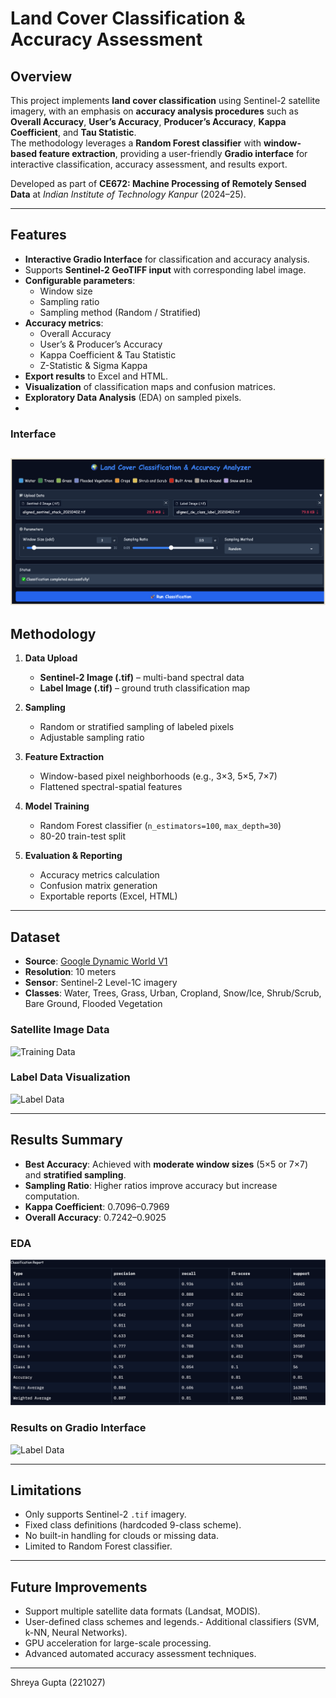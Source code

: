 # Land Cover Classification & Accuracy Assessment

## Overview
This project implements **land cover classification** using Sentinel-2 satellite imagery, with an emphasis on **accuracy analysis procedures** such as **Overall Accuracy**, **User’s Accuracy**, **Producer’s Accuracy**, **Kappa Coefficient**, and **Tau Statistic**.  
The methodology leverages a **Random Forest classifier** with **window-based feature extraction**, providing a user-friendly **Gradio interface** for interactive classification, accuracy assessment, and results export.

Developed as part of **CE672: Machine Processing of Remotely Sensed Data** at *Indian Institute of Technology Kanpur* (2024–25).

---

## Features
- **Interactive Gradio Interface** for classification and accuracy analysis.
- Supports **Sentinel-2 GeoTIFF input** with corresponding label image.
- **Configurable parameters**:
  - Window size
  - Sampling ratio
  - Sampling method (Random / Stratified)
- **Accuracy metrics**:
  - Overall Accuracy
  - User’s & Producer’s Accuracy
  - Kappa Coefficient & Tau Statistic
  - Z-Statistic & Sigma Kappa
- **Export results** to Excel and HTML.
- **Visualization** of classification maps and confusion matrices.
- **Exploratory Data Analysis** (EDA) on sampled pixels.
- 
### Interface
![Label Data](image/gradio.png)
---

## Methodology
1. **Data Upload**  
   - **Sentinel-2 Image (.tif)** – multi-band spectral data  
   - **Label Image (.tif)** – ground truth classification map

2. **Sampling**  
   - Random or stratified sampling of labeled pixels  
   - Adjustable sampling ratio

3. **Feature Extraction**  
   - Window-based pixel neighborhoods (e.g., 3×3, 5×5, 7×7)  
   - Flattened spectral-spatial features

4. **Model Training**  
   - Random Forest classifier (`n_estimators=100`, `max_depth=30`)  
   - 80-20 train-test split

5. **Evaluation & Reporting**  
   - Accuracy metrics calculation  
   - Confusion matrix generation  
   - Exportable reports (Excel, HTML)  

---

## Dataset
- **Source**: [Google Dynamic World V1](https://dynamicworld.app)  
- **Resolution**: 10 meters  
- **Sensor**: Sentinel-2 Level-1C imagery  
- **Classes**: Water, Trees, Grass, Urban, Cropland, Snow/Ice, Shrub/Scrub, Bare Ground, Flooded Vegetation

### Satellite Image Data
![Training Data](image/satellite_img.png)

### Label Data Visualization
![Label Data](image/label.png)

---

## Results Summary
- **Best Accuracy**: Achieved with **moderate window sizes** (5×5 or 7×7) and **stratified sampling**.
- **Sampling Ratio**: Higher ratios improve accuracy but increase computation.
- **Kappa Coefficient**: 0.7096–0.7969  
- **Overall Accuracy**: 0.7242–0.9025  

### EDA
![Training Data](image/one.png)

### Results on Gradio Interface
![Label Data](image/two.png)

---

## Limitations
- Only supports Sentinel-2 `.tif` imagery.
- Fixed class definitions (hardcoded 9-class scheme).
- No built-in handling for clouds or missing data.
- Limited to Random Forest classifier.

---

## Future Improvements
- Support multiple satellite data formats (Landsat, MODIS).
- User-defined class schemes and legends.- Additional classifiers (SVM, k-NN, Neural Networks).
- GPU acceleration for large-scale processing.
- Advanced automated accuracy assessment techniques.

---
Shreya Gupta (221027)

